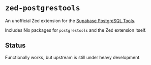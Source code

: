# `zed-postgrestools`

An unofficial Zed extension for the [Supabase PostgreSQL Tools](https://github.com/supabase-community/postgres_lsp).

Includes Nix packages for `postgrestools` and the Zed extension itself.

## Status

Functionally works, but upstream is still under heavy development.
